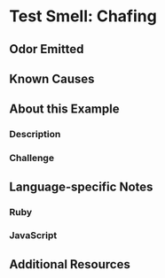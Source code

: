 # Test Smell: Chafing

## Odor Emitted

## Known Causes

## About this Example

### Description

### Challenge

## Language-specific Notes

### Ruby

### JavaScript

## Additional Resources

